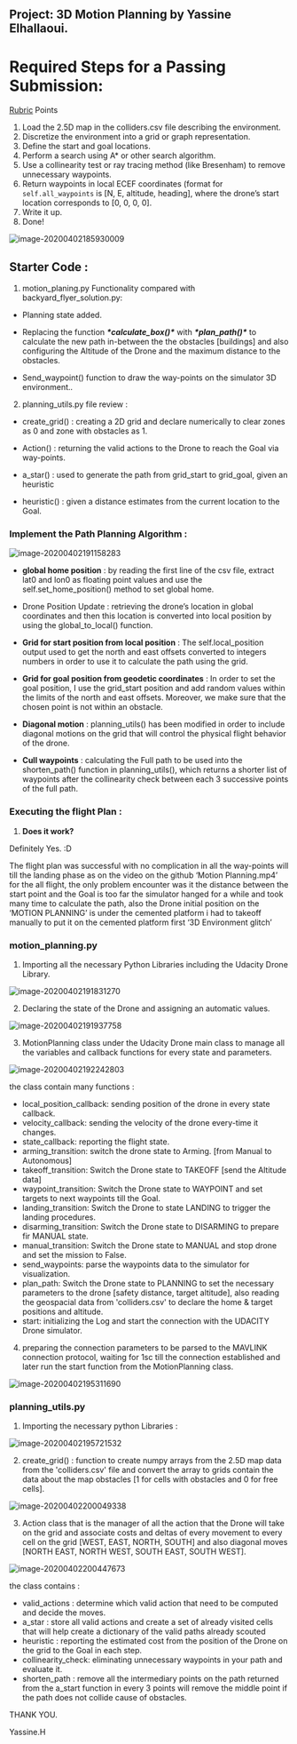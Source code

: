 ## Project: 3D Motion Planning by Yassine Elhallaoui.

# Required Steps for a Passing Submission:

[Rubric](https://review.udacity.com/#!/rubrics/1534/view) Points

1. Load the 2.5D map in the colliders.csv file describing the environment.
2. Discretize the environment into a grid or graph representation.
3. Define the start and goal locations.
4. Perform a search using A* or other search algorithm.
5. Use a collinearity test or ray tracing method (like Bresenham) to remove unnecessary waypoints.
6. Return waypoints in local ECEF coordinates (format for `self.all_waypoints` is [N, E, altitude, heading], where the drone’s start location corresponds to [0, 0, 0, 0].
7. Write it up.
8. Done!

![image-20200402185930009](/home/iyassy_dev-lab/.config/Typora/typora-user-images/image-20200402185930009.png)





## Starter Code :

1. motion_planing.py Functionality compared with backyard_flyer_solution.py: 

- Planning state added.

- Replacing the function ***\*calculate_box()\**** with ***\*plan_path()\**** to calculate the new path in-between the the obstacles [buildings] and also configuring the Altitude of the Drone and the maximum distance to the obstacles.

- Send_waypoint() function to draw the way-points on the simulator 3D environment..

2. planning_utils.py file review :

- create_grid() : creating a 2D grid and declare numerically to clear zones as 0 and zone with obstacles as 1.

- Action() : returning the valid actions to the Drone to reach the Goal via way-points.

- a_star() :  used to generate the path from grid_start to grid_goal, given an heuristic 

- heuristic() : given a distance estimates from the current location to the Goal.

### Implement the Path Planning Algorithm :



![image-20200402191158283](/home/iyassy_dev-lab/.config/Typora/typora-user-images/image-20200402191158283.png)



- **global home position** : by reading the first line of the csv file, extract lat0 and lon0 as floating point values and use the self.set_home_position() method to set global home. 

- Drone Position Update : retrieving the drone’s location in global coordinates and then this location is converted into local position by using the global_to_local() function.

- **Grid for start position from local position** : The self.local_position output used to get the north and east offsets converted to integers numbers in order to use it to calculate the path using the grid.

- **Grid for goal position from geodetic coordinates** : In order to set the goal position, I use the grid_start position and add random values within the limits of the north and east offsets. Moreover, we make sure that the chosen point is not within an obstacle.

- **Diagonal motion** : planning_utils() has been modified in order to include diagonal motions on the grid that will control the physical flight behavior of the drone.

- **Cull waypoints** : calculating the Full path to be used into the shorten_path() function in planning_utils(), which returns a shorter list of waypoints after the collinearity check between each 3 successive points of the full path.

### Executing the flight Plan :

1. **Does it work?**

Definitely Yes. :D



The flight plan was successful with no complication in all the way-points will till the landing phase as on the video on the github ‘Motion Planning.mp4’ for the all flight, the only problem encounter was it the distance between the start point and the Goal is too far the simulator hanged for a while and took many time to calculate the path, also the Drone initial position on the ‘MOTION PLANNING’ is under the cemented platform i had to takeoff manually to put it on the cemented platform first ‘3D Environment glitch’



### motion_planning.py

1. Importing all the necessary Python Libraries including the Udacity Drone Library.

![image-20200402191831270](/home/iyassy_dev-lab/.config/Typora/typora-user-images/image-20200402191831270.png)

2. Declaring the state of the Drone and assigning an automatic values.

![image-20200402191937758](/home/iyassy_dev-lab/.config/Typora/typora-user-images/image-20200402191937758.png)

3. MotionPlanning class under the Udacity Drone main class to manage all the variables and callback functions for every state and parameters.

![image-20200402192242803](/home/iyassy_dev-lab/.config/Typora/typora-user-images/image-20200402192242803.png)

the class contain many functions :

* local_position_callback: sending position of the drone in every state callback.
* velocity_callback: sending the velocity of the drone every-time it changes.
* state_callback: reporting the flight state.
* arming_transition: switch the drone state to Arming. [from Manual to Autonomous]
* takeoff_transition: Switch the Drone state to TAKEOFF [send the Altitude data]
* waypoint_transition: Switch the Drone state to WAYPOINT and set targets to next waypoints till the Goal.
* landing_transition: Switch the Drone to state LANDING to trigger the landing procedures.
* disarming_transition: Switch the Drone state to DISARMING to prepare fir MANUAL state.
* manual_transition: Switch the Drone state to MANUAL and stop drone and set the mission to False.
* send_waypoints: parse the waypoints data to the simulator for visualization.
* plan_path: Switch the Drone state to PLANNING to set the necessary parameters to the drone [safety distance, target altitude], also reading the geospacial data from 'colliders.csv' to declare the home & target positions and altitude.
* start: initializing the Log and start the connection with the UDACITY Drone simulator.

4. preparing the connection parameters to be parsed to the MAVLINK connection protocol, waiting for 1sc till the connection established and later run the start function from the MotionPlanning class.

![image-20200402195311690](/home/iyassy_dev-lab/.config/Typora/typora-user-images/image-20200402195311690.png)

### planning_utils.py

1. Importing the necessary python Libraries :

![image-20200402195721532](/home/iyassy_dev-lab/.config/Typora/typora-user-images/image-20200402195721532.png)

2. create_grid() : function to create numpy arrays from the 2.5D map data from the 'colliders.csv' file and convert the array to grids contain the data about the map obstacles [1 for cells with obstacles and 0 for free cells].

![image-20200402200049338](/home/iyassy_dev-lab/.config/Typora/typora-user-images/image-20200402200049338.png)

3. Action class that is the manager of all the action that the Drone will take on the grid and associate costs and deltas of every movement to every cell on the grid [WEST, EAST, NORTH, SOUTH] and also diagonal moves [NORTH EAST, NORTH WEST, SOUTH EAST, SOUTH WEST].

![image-20200402200447673](/home/iyassy_dev-lab/.config/Typora/typora-user-images/image-20200402200447673.png)

the class contains :

* valid_actions : determine which valid action that need to be computed and decide the moves.
* a_star : store all valid actions and create a set of already visited cells that will help create a dictionary of the valid paths already scouted
* heuristic : reporting the estimated cost from the position of the Drone on the grid to the Goal in each step.
* collinearity_check:  eliminating unnecessary waypoints in your path and evaluate it.
* shorten_path : remove all the intermediary points on the path returned from the a_start function in every 3 points will remove the middle point if the path does not collide cause of obstacles.



THANK YOU.

Yassine.H

